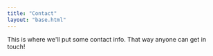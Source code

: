 ```yaml
---
title: "Contact"
layout: "base.html"
---
```


This is where we'll put some contact info. That way anyone can get in touch!
